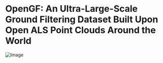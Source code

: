 # OpenGF: An Ultra-Large-Scale Ground Filtering Dataset Built Upon Open ALS Point Clouds Around the World

![Image](Imgs/figexample.png)
